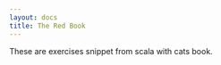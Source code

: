 ```yaml
---
layout: docs 
title: The Red Book
---
```


These are exercises snippet from scala with cats book.


